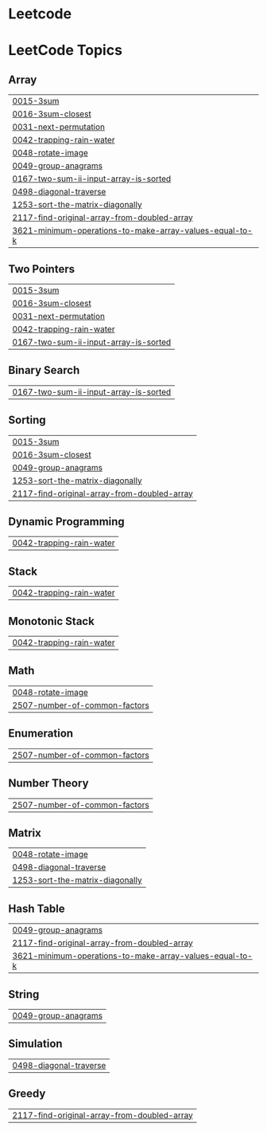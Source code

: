# Leetcode
<!---LeetCode Topics Start-->
# LeetCode Topics
## Array
|  |
| ------- |
| [0015-3sum](https://github.com/legendcyber28/Leetcode/tree/master/0015-3sum) |
| [0016-3sum-closest](https://github.com/legendcyber28/Leetcode/tree/master/0016-3sum-closest) |
| [0031-next-permutation](https://github.com/legendcyber28/Leetcode/tree/master/0031-next-permutation) |
| [0042-trapping-rain-water](https://github.com/legendcyber28/Leetcode/tree/master/0042-trapping-rain-water) |
| [0048-rotate-image](https://github.com/legendcyber28/Leetcode/tree/master/0048-rotate-image) |
| [0049-group-anagrams](https://github.com/legendcyber28/Leetcode/tree/master/0049-group-anagrams) |
| [0167-two-sum-ii-input-array-is-sorted](https://github.com/legendcyber28/Leetcode/tree/master/0167-two-sum-ii-input-array-is-sorted) |
| [0498-diagonal-traverse](https://github.com/legendcyber28/Leetcode/tree/master/0498-diagonal-traverse) |
| [1253-sort-the-matrix-diagonally](https://github.com/legendcyber28/Leetcode/tree/master/1253-sort-the-matrix-diagonally) |
| [2117-find-original-array-from-doubled-array](https://github.com/legendcyber28/Leetcode/tree/master/2117-find-original-array-from-doubled-array) |
| [3621-minimum-operations-to-make-array-values-equal-to-k](https://github.com/legendcyber28/Leetcode/tree/master/3621-minimum-operations-to-make-array-values-equal-to-k) |
## Two Pointers
|  |
| ------- |
| [0015-3sum](https://github.com/legendcyber28/Leetcode/tree/master/0015-3sum) |
| [0016-3sum-closest](https://github.com/legendcyber28/Leetcode/tree/master/0016-3sum-closest) |
| [0031-next-permutation](https://github.com/legendcyber28/Leetcode/tree/master/0031-next-permutation) |
| [0042-trapping-rain-water](https://github.com/legendcyber28/Leetcode/tree/master/0042-trapping-rain-water) |
| [0167-two-sum-ii-input-array-is-sorted](https://github.com/legendcyber28/Leetcode/tree/master/0167-two-sum-ii-input-array-is-sorted) |
## Binary Search
|  |
| ------- |
| [0167-two-sum-ii-input-array-is-sorted](https://github.com/legendcyber28/Leetcode/tree/master/0167-two-sum-ii-input-array-is-sorted) |
## Sorting
|  |
| ------- |
| [0015-3sum](https://github.com/legendcyber28/Leetcode/tree/master/0015-3sum) |
| [0016-3sum-closest](https://github.com/legendcyber28/Leetcode/tree/master/0016-3sum-closest) |
| [0049-group-anagrams](https://github.com/legendcyber28/Leetcode/tree/master/0049-group-anagrams) |
| [1253-sort-the-matrix-diagonally](https://github.com/legendcyber28/Leetcode/tree/master/1253-sort-the-matrix-diagonally) |
| [2117-find-original-array-from-doubled-array](https://github.com/legendcyber28/Leetcode/tree/master/2117-find-original-array-from-doubled-array) |
## Dynamic Programming
|  |
| ------- |
| [0042-trapping-rain-water](https://github.com/legendcyber28/Leetcode/tree/master/0042-trapping-rain-water) |
## Stack
|  |
| ------- |
| [0042-trapping-rain-water](https://github.com/legendcyber28/Leetcode/tree/master/0042-trapping-rain-water) |
## Monotonic Stack
|  |
| ------- |
| [0042-trapping-rain-water](https://github.com/legendcyber28/Leetcode/tree/master/0042-trapping-rain-water) |
## Math
|  |
| ------- |
| [0048-rotate-image](https://github.com/legendcyber28/Leetcode/tree/master/0048-rotate-image) |
| [2507-number-of-common-factors](https://github.com/legendcyber28/Leetcode/tree/master/2507-number-of-common-factors) |
## Enumeration
|  |
| ------- |
| [2507-number-of-common-factors](https://github.com/legendcyber28/Leetcode/tree/master/2507-number-of-common-factors) |
## Number Theory
|  |
| ------- |
| [2507-number-of-common-factors](https://github.com/legendcyber28/Leetcode/tree/master/2507-number-of-common-factors) |
## Matrix
|  |
| ------- |
| [0048-rotate-image](https://github.com/legendcyber28/Leetcode/tree/master/0048-rotate-image) |
| [0498-diagonal-traverse](https://github.com/legendcyber28/Leetcode/tree/master/0498-diagonal-traverse) |
| [1253-sort-the-matrix-diagonally](https://github.com/legendcyber28/Leetcode/tree/master/1253-sort-the-matrix-diagonally) |
## Hash Table
|  |
| ------- |
| [0049-group-anagrams](https://github.com/legendcyber28/Leetcode/tree/master/0049-group-anagrams) |
| [2117-find-original-array-from-doubled-array](https://github.com/legendcyber28/Leetcode/tree/master/2117-find-original-array-from-doubled-array) |
| [3621-minimum-operations-to-make-array-values-equal-to-k](https://github.com/legendcyber28/Leetcode/tree/master/3621-minimum-operations-to-make-array-values-equal-to-k) |
## String
|  |
| ------- |
| [0049-group-anagrams](https://github.com/legendcyber28/Leetcode/tree/master/0049-group-anagrams) |
## Simulation
|  |
| ------- |
| [0498-diagonal-traverse](https://github.com/legendcyber28/Leetcode/tree/master/0498-diagonal-traverse) |
## Greedy
|  |
| ------- |
| [2117-find-original-array-from-doubled-array](https://github.com/legendcyber28/Leetcode/tree/master/2117-find-original-array-from-doubled-array) |
<!---LeetCode Topics End-->